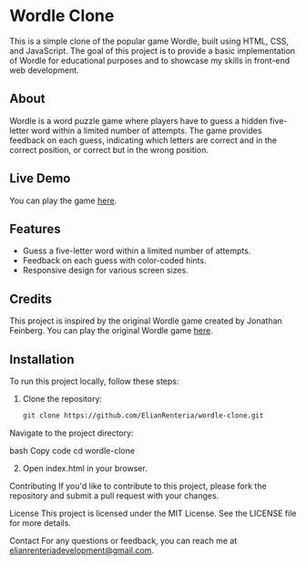
# Wordle Clone

This is a simple clone of the popular game Wordle, built using HTML, CSS, and JavaScript. The goal of this project is to provide a basic implementation of Wordle for educational purposes and to showcase my skills in front-end web development.

## About

Wordle is a word puzzle game where players have to guess a hidden five-letter word within a limited number of attempts. The game provides feedback on each guess, indicating which letters are correct and in the correct position, or correct but in the wrong position.

## Live Demo

You can play the game [here](https://coderlab.work/wordle).

## Features

- Guess a five-letter word within a limited number of attempts.
- Feedback on each guess with color-coded hints.
- Responsive design for various screen sizes.

## Credits

This project is inspired by the original Wordle game created by Jonathan Feinberg. You can play the original Wordle game [here](https://www.nytimes.com/games/wordle/index.html).

## Installation

To run this project locally, follow these steps:

1. Clone the repository:

   ```bash
   git clone https://github.com/ElianRenteria/wordle-clone.git
Navigate to the project directory:

bash
Copy code
cd wordle-clone

2. Open index.html in your browser.

Contributing
If you'd like to contribute to this project, please fork the repository and submit a pull request with your changes.

License
This project is licensed under the MIT License. See the LICENSE file for more details.

Contact
For any questions or feedback, you can reach me at elianrenteriadevelopment@gmail.com.
